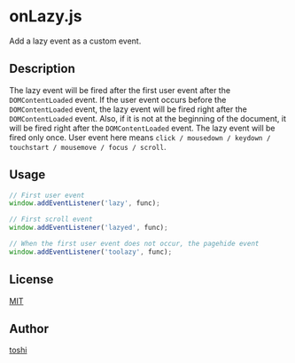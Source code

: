 ﻿onLazy.js
=========

Add a lazy event as a custom event.



## Description
The lazy event will be fired after the first user event after the `DOMContentLoaded` event.
If the user event occurs before the `DOMContentLoaded` event, the lazy event will be fired right after the `DOMContentLoaded` event. Also, if it is not at the beginning of the document, it will be fired right after the `DOMContentLoaded` event.
The lazy event will be fired only once.
User event here means `click / mousedown / keydown / touchstart / mousemove / focus / scroll`.



## Usage
```js
// First user event
window.addEventListener('lazy', func);

// First scroll event
window.addEventListener('lazyed', func);

// When the first user event does not occur, the pagehide event
window.addEventListener('toolazy', func);
```



## License
[MIT](https://github.com/k08045kk/onLazy.js/blob/master/LICENSE)



## Author
[toshi](https://github.com/k08045kk)



